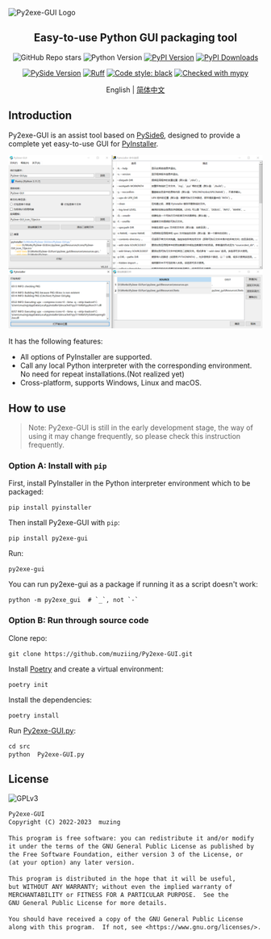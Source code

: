 ![Py2exe-GUI Logo](docs/source/images/py2exe-gui_logo_big.png)

<h2 align="center">Easy-to-use Python GUI packaging tool</h2>

<p align="center">
<img alt="GitHub Repo stars" src="https://img.shields.io/github/stars/muziing/Py2exe-GUI">
<img alt="Python Version" src="https://img.shields.io/pypi/pyversions/py2exe-gui">
<a href="https://pypi.org/project/py2exe-gui/"><img alt="PyPI Version" src="https://img.shields.io/pypi/v/py2exe-gui"></a>
<a href="https://pypi.org/project/py2exe-gui/"><img alt="PyPI Downloads" src="https://img.shields.io/pypi/dm/py2exe-gui.svg?label=PyPI%20downloads"></a>
</p>
<p align="center">
<a href="https://doc.qt.io/qtforpython/index.html"><img alt="PySide Version" src="https://img.shields.io/badge/PySide-6.6-blue"></a>
<a href="https://github.com/astral-sh/ruff"><img alt="Ruff" src="https://img.shields.io/endpoint?url=https://raw.githubusercontent.com/astral-sh/ruff/main/assets/badge/v2.json"></a>
<a href="https://github.com/psf/black"><img alt="Code style: black" src="https://img.shields.io/badge/code%20style-black-000000.svg"></a>
<a href="https://mypy-lang.org/"><img alt="Checked with mypy" src="https://img.shields.io/badge/mypy-checked-blue"></a>
</p>

<p align="center">
English | <a href="README_zh.md">简体中文</a>
</p>

## Introduction

Py2exe-GUI is an assist tool based on [PySide6](https://doc.qt.io/qtforpython/index.html), designed to provide a complete yet easy-to-use GUI for [PyInstaller](https://pyinstaller.org/).

![Screenshot of the interface](docs/source/images/Py2exe-GUI_v0.2.0_screenshot.png)

It has the following features:

- All options of PyInstaller are supported.
- Call any local Python interpreter with the corresponding environment. No need for repeat installations.(Not realized yet)
- Cross-platform, supports Windows, Linux and macOS.

## How to use

> Note: Py2exe-GUI is still in the early development stage, the way of using it may change frequently, so please check this instruction frequently.

### Option A: Install with `pip`

First, install PyInstaller in the Python interpreter environment which to be packaged:

```shell
pip install pyinstaller
```

Then install Py2exe-GUI with `pip`:

```shell
pip install py2exe-gui
```

Run:

```shell
py2exe-gui
```

You can run py2exe-gui as a package if running it as a script doesn't work:

```shell
python -m py2exe_gui  # `_`, not `-`
```

### Option B: Run through source code

Clone repo:

```shell
git clone https://github.com/muziing/Py2exe-GUI.git
```

Install [Poetry](https://python-poetry.org/) and create a virtual environment:

```shell
poetry init
```

Install the dependencies:

```shell
poetry install
```

Run [Py2exe-GUI.py](src/Py2exe-GUI.py):

```shell
cd src
python  Py2exe-GUI.py
```

## License

![GPLv3](docs/source/images/gplv3-127x51.png)

```text
Py2exe-GUI
Copyright (C) 2022-2023  muzing

This program is free software: you can redistribute it and/or modify
it under the terms of the GNU General Public License as published by
the Free Software Foundation, either version 3 of the License, or
(at your option) any later version.

This program is distributed in the hope that it will be useful,
but WITHOUT ANY WARRANTY; without even the implied warranty of
MERCHANTABILITY or FITNESS FOR A PARTICULAR PURPOSE.  See the
GNU General Public License for more details.

You should have received a copy of the GNU General Public License
along with this program.  If not, see <https://www.gnu.org/licenses/>.
```
